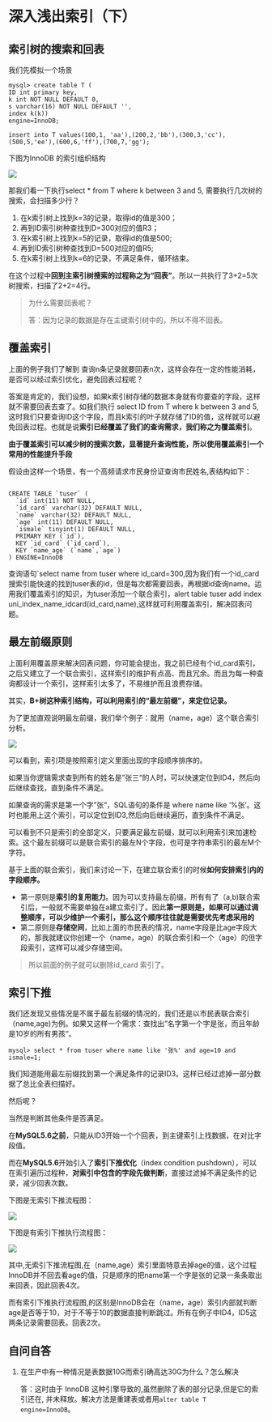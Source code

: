 # 深入浅出索引（下）

## 索引树的搜索和回表

我们先模拟一个场景

```mysql
mysql> create table T (
ID int primary key,
k int NOT NULL DEFAULT 0, 
s varchar(16) NOT NULL DEFAULT '',
index k(k))
engine=InnoDB;

insert into T values(100,1, 'aa'),(200,2,'bb'),(300,3,'cc'),(500,5,'ee'),(600,6,'ff'),(700,7,'gg');
```

下图为InnoDB 的索引组织结构

![](https://raw.githubusercontent.com/dddygin/intentional-learning/master/blog/images/mysql45/picture/mysql45-05-01.png)

那我们看一下执行select * from T where k between 3 and 5, 需要执行几次树的搜索，会扫描多少行？

1. 在k索引树上找到k=3的记录，取得id的值是300；
2. 再到ID索引树种查找到D=300对应的值R3；
3. 在k索引树上找到k=5的记录，取得id的值是500;
4. 再到ID索引树种查找到D=500对应的值R5;
5. 在k索引树上找到k=6的记录，不满足条件，循环结束。

在这个过程中**回到主索引树搜索的过程称之为“回表”**。所以一共执行了3+2=5次树搜索，扫描了2+2=4行。

> 为什么需要回表呢？
>
> 答：因为记录的数据是存在主键索引树中的，所以不得不回表。

## 覆盖索引

上面的例子我们了解到 查询n条记录就要回表n次，这样会存在一定的性能消耗，是否可以经过索引优化，避免回表过程呢？

答案是肯定的，我们设想，如果k索引树存储的数据本身就有你要查的字段，这样就不需要回表去查了。如我们执行 select ID from T where k between 3 and 5,这时我们只要查询ID这个字段，而且k索引的叶子就存储了ID的值，这样就可以避免回表过程。也就是说**索引已经覆盖了我们的查询需求，我们称之为覆盖索引**。

**由于覆盖索引可以减少树的搜索次数，显著提升查询性能，所以使用覆盖索引一个常用的性能提升手段**

假设由这样一个场景，有一个高频请求市民身份证查询市民姓名,表结构如下：

```mysql

CREATE TABLE `tuser` (
  `id` int(11) NOT NULL,
  `id_card` varchar(32) DEFAULT NULL,
  `name` varchar(32) DEFAULT NULL,
  `age` int(11) DEFAULT NULL,
  `ismale` tinyint(1) DEFAULT NULL,
  PRIMARY KEY (`id`),
  KEY `id_card` (`id_card`),
  KEY `name_age` (`name`,`age`)
) ENGINE=InnoDB
```

查询语句`select name from tuser where id_card=300,因为我们有一个id_card搜索引能快速的找到tuser表的id，但是每次都需要回表，再根据id查询name。运用我们覆盖索引的知识，为tuser添加一个联合索引，alert table tuser add index uni_index_name_idcard(id_card,name),这样就可利用覆盖索引，解决回表问题。

## 最左前缀原则

上面利用覆盖原来解决回表问题，你可能会提出，我之前已经有个id_card索引，之后又建立了一个联合索引，这样索引的维护有点高、而且冗余。而且为每一种查询都设计一个索引，这样索引太多了，不易维护而且浪费存储。

其实，**B+树这种索引结构，可以利用索引的“最左前缀”，来定位记录。**

为了更加直观说明最左前缀，我们举个例子：就用（name，age）这个联合索引分析。

![](https://raw.githubusercontent.com/dddygin/intentional-learning/master/blog/images/mysql45/picture/mysql45-05-02.jpg)

可以看到，索引项是按照索引定义里面出现的字段顺序排序的。

如果当你逻辑需求查到所有的姓名是”张三“的人时，可以快速定位到ID4，然后向后继续查找，直到条件不满足。

如果查询的需求是第一个字”张“，SQL语句的条件是 where name like ‘%张’。这时也能用上这个索引，可以定位到ID3,然后向后继续遍历，直到条件不满足。

可以看到不只是索引的全部定义，只要满足最左前缀，就可以利用索引来加速检索。这个最左前缀可以是联合索引的最左N个字段，也可是字符串索引的最左M个字符。

基于上面的联合索引，我们来讨论一下，在建立联合索引的时候**如何安排索引内的字段顺序。**

- 第一原则是**索引的复用能力**。因为可以支持最左前缀，所有有了（a,b)联合索引后，一般就不需要单独在a建立索引了。因此**第一原则是，如果可以通过调整顺序，可以少维护一个索引，那么这个顺序往往就是需要优先考虑采用的**
- 第二原则是**存储空间**，比如上面的市民表的情况，name字段是比age字段大的，那我就建议你创建一个（name，age）的联合索引和一个（age）的但字段索引，这样可以减少存储空间。

> 所以前面的例子就可以删除id_card 索引了。

## 索引下推

我们还发现又些情况是不属于最左前缀的情况的，我们还是以市民表联合索引（name,age)为例。如果又这样一个需求：查找出”名字第一个字是张，而且年龄是10岁的所有男孩“。

```mysql
mysql> select * from tuser where name like '张%' and age=10 and ismale=1;
```

我们知道能用最左前缀找到第一个满足条件的记录ID3。这样已经过滤掉一部分数据了总比全表扫描好。

然后呢？

当然是判断其他条件是否满足。

在**MySQL5.6之前**，只能从ID3开始一个个回表，到主键索引上找数据，在对比字段值。

而在**MySQL5.6**开始引入了**索引下推优化**（index condition pushdown），可以在索引遍历过程种，**对索引中包含的字段先做判断**，直接过滤掉不满足条件的记录，减少回表次数。

下图是无索引下推流程图：

![](https://raw.githubusercontent.com/dddygin/intentional-learning/master/blog/images/mysql45/picture/mysql45-05-03.jpg)

下图是有索引下推执行流程图：

![](https://raw.githubusercontent.com/dddygin/intentional-learning/master/blog/images/mysql45/picture/mysql45-05-04.jpg)

其中,无索引下推流程图,在（name,age）索引里面特意去掉age的值，这个过程InnoDB并不回去看age的值，只是顺序的把name第一个字是张的记录一条条取出来回表，因此回表4次。

而有索引下推执行流程图,的区别是InnoDB会在（name，age）索引内部就判断age是否等于10，对于不等于10的数据直接判断跳过。所有在例子中ID4，ID5这两条记录需要回表。回表2次。



## 自问自答

1. 在生产中有一种情况是表数据10G而索引确高达30G为什么？怎么解决

   答：这时由于  InnoDB 这种引擎导致的,虽然删除了表的部分记录,但是它的索引还在, 并未释放。解决方法是重建表或者用`alter table T engine=InnoDB`。

